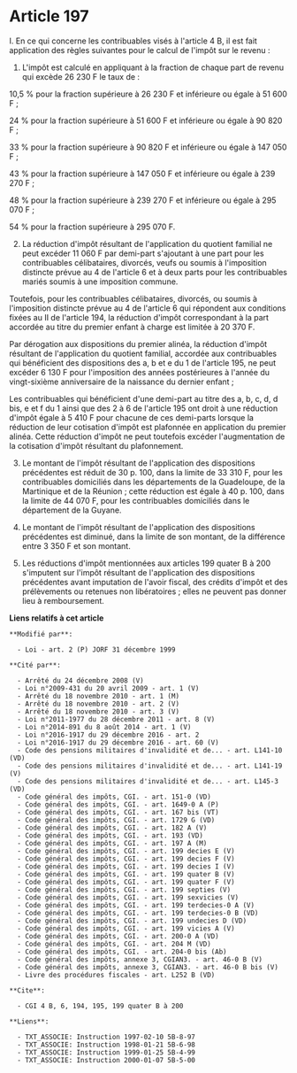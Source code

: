 # Article 197

I. En ce qui concerne les contribuables visés à l'article 4 B, il est fait application des règles suivantes pour le calcul de
l'impôt sur le revenu :

1. L'impôt est calculé en appliquant à la fraction de chaque part de revenu qui excède 26 230 F le taux de :

10,5 % pour la fraction supérieure à 26 230 F et inférieure ou égale à 51 600 F ;

24 % pour la fraction supérieure à 51 600 F et inférieure ou égale à 90 820 F ;

33 % pour la fraction supérieure à 90 820 F et inférieure ou égale à 147 050 F ;

43 % pour la fraction supérieure à 147 050 F et inférieure ou égale à 239 270 F ;

48 % pour la fraction supérieure à 239 270 F et inférieure ou égale à 295 070 F ;

54 % pour la fraction supérieure à 295 070 F.

2. La réduction d'impôt résultant de l'application du quotient familial ne peut excéder 11 060 F par demi-part s'ajoutant à
une part pour les contribuables célibataires, divorcés, veufs ou soumis à l'imposition distincte prévue au 4 de l'article 6
et à deux parts pour les contribuables mariés soumis à une imposition commune.

Toutefois, pour les contribuables célibataires, divorcés, ou soumis à l'imposition distincte prévue au 4 de l'article 6 qui
répondent aux conditions fixées au II de l'article 194, la réduction d'impôt correspondant à la part accordée au titre du
premier enfant à charge est limitée à 20 370 F.

Par dérogation aux dispositions du premier alinéa, la réduction d'impôt résultant de l'application du quotient familial,
accordée aux contribuables qui bénéficient des dispositions des a, b et e du 1 de l'article 195, ne peut excéder 6 130 F pour
l'imposition des années postérieures à l'année du vingt-sixième anniversaire de la naissance du dernier enfant ;

Les contribuables qui bénéficient d'une demi-part au titre des a, b, c, d, d bis, e et f du 1 ainsi que des 2 à 6 de
l'article 195 ont droit à une réduction d'impôt égale à 5 410 F pour chacune de ces demi-parts lorsque la réduction de leur
cotisation d'impôt est plafonnée en application du premier alinéa. Cette réduction d'impôt ne peut toutefois excéder
l'augmentation de la cotisation d'impôt résultant du plafonnement.

3. Le montant de l'impôt résultant de l'application des dispositions précédentes est réduit de 30 p. 100, dans la limite de
33 310 F, pour les contribuables domiciliés dans les départements de la Guadeloupe, de la Martinique et de la Réunion ; cette
réduction est égale à 40 p. 100, dans la limite de 44 070 F, pour les contribuables domiciliés dans le département de la
Guyane.

4. Le montant de l'impôt résultant de l'application des dispositions précédentes est diminué, dans la limite de son montant,
de la différence entre 3 350 F et son montant.

5. Les réductions d'impôt mentionnées aux articles 199 quater B à 200 s'imputent sur l'impôt résultant de l'application des
dispositions précédentes avant imputation de l'avoir fiscal, des crédits d'impôt et des prélèvements ou retenues non
libératoires ; elles ne peuvent pas donner lieu à remboursement.

**Liens relatifs à cet article**

	**Modifié par**:

	  - Loi - art. 2 (P) JORF 31 décembre 1999

	**Cité par**:

	  - Arrêté du 24 décembre 2008 (V)
	  - Loi n°2009-431 du 20 avril 2009 - art. 1 (V)
	  - Arrêté du 18 novembre 2010 - art. 1 (M)
	  - Arrêté du 18 novembre 2010 - art. 2 (V)
	  - Arrêté du 18 novembre 2010 - art. 3 (V)
	  - Loi n°2011-1977 du 28 décembre 2011 - art. 8 (V)
	  - Loi n°2014-891 du 8 août 2014 - art. 1 (V)
	  - Loi n°2016-1917 du 29 décembre 2016 - art. 2
	  - Loi n°2016-1917 du 29 décembre 2016 - art. 60 (V)
	  - Code des pensions militaires d'invalidité et de... - art. L141-10 (VD)
	  - Code des pensions militaires d'invalidité et de... - art. L141-19 (V)
	  - Code des pensions militaires d'invalidité et de... - art. L145-3 (VD)
	  - Code général des impôts, CGI. - art. 151-0 (VD)
	  - Code général des impôts, CGI. - art. 1649-0 A (P)
	  - Code général des impôts, CGI. - art. 167 bis (VT)
	  - Code général des impôts, CGI. - art. 1729 G (VD)
	  - Code général des impôts, CGI. - art. 182 A (V)
	  - Code général des impôts, CGI. - art. 193 (VD)
	  - Code général des impôts, CGI. - art. 197 A (M)
	  - Code général des impôts, CGI. - art. 199 decies E (V)
	  - Code général des impôts, CGI. - art. 199 decies F (V)
	  - Code général des impôts, CGI. - art. 199 decies I (V)
	  - Code général des impôts, CGI. - art. 199 quater B (V)
	  - Code général des impôts, CGI. - art. 199 quater F (V)
	  - Code général des impôts, CGI. - art. 199 septies (V)
	  - Code général des impôts, CGI. - art. 199 sexvicies (V)
	  - Code général des impôts, CGI. - art. 199 terdecies-0 A (V)
	  - Code général des impôts, CGI. - art. 199 terdecies-0 B (VD)
	  - Code général des impôts, CGI. - art. 199 undecies D (VD)
	  - Code général des impôts, CGI. - art. 199 vicies A (V)
	  - Code général des impôts, CGI. - art. 200-0 A (VD)
	  - Code général des impôts, CGI. - art. 204 M (VD)
	  - Code général des impôts, CGI. - art. 204-0 bis (Ab)
	  - Code général des impôts, annexe 3, CGIAN3. - art. 46-0 B (V)
	  - Code général des impôts, annexe 3, CGIAN3. - art. 46-0 B bis (V)
	  - Livre des procédures fiscales - art. L252 B (VD)

	**Cite**:

	  - CGI 4 B, 6, 194, 195, 199 quater B à 200

	**Liens**:

	  - TXT_ASSOCIE: Instruction 1997-02-10 5B-8-97
	  - TXT_ASSOCIE: Instruction 1998-01-21 5B-6-98
	  - TXT_ASSOCIE: Instruction 1999-01-25 5B-4-99
	  - TXT_ASSOCIE: Instruction 2000-01-07 5B-5-00
